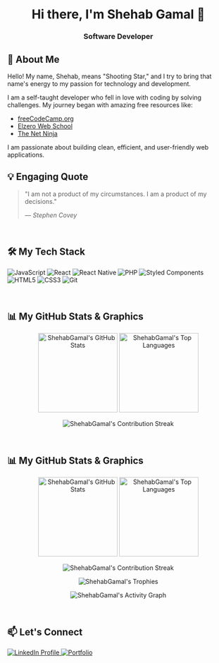 <div align="center">
  
# Hi there, I'm Shehab Gamal 👋
### Software Developer

</div>

## 💫 About Me

Hello! My name, Shehab, means "Shooting Star," and I try to bring that name's energy to my passion for technology and development.

I am a self-taught developer who fell in love with coding by solving challenges. My journey began with amazing free resources like:

- [freeCodeCamp.org](https://www.freecodecamp.org/)
- [Elzero Web School](https://www.youtube.com/@ElzeroWebSchool)
- [The Net Ninja](https://www.youtube.com/@NetNinja)

I am passionate about building clean, efficient, and user-friendly web applications.

## 💡 Engaging Quote

> "I am not a product of my circumstances. I am a product of my decisions."
>
> — _Stephen Covey_

<br>

## 🛠️ My Tech Stack

<p align="left">
  <img src="https://img.shields.io/badge/JavaScript-F7DF1E?style=for-the-badge&logo=javascript&logoColor=black" alt="JavaScript"/>
  <img src="https://img.shields.io/badge/React-61DAFB?style=for-the-badge&logo=react&logoColor=black" alt="React"/>
  <img src="https://img.shields.io/badge/React_Native-61DAFB?style=for-the-badge&logo=react&logoColor=black" alt="React Native"/>
  <img src="https://img.shields.io/badge/PHP-777BB4?style=for-the-badge&logo=php&logoColor=white" alt="PHP"/>
  <img src="https://img.shields.io/badge/Styled_Components-DB7093?style=for-the-badge&logo=styled-components&logoColor=white" alt="Styled Components">
  <img src="https://img.shields.io/badge/HTML5-E34F26?style=for-the-badge&logo=html5&logoColor=white" alt="HTML5"/>
  <img src="https://img.shields.io/badge/CSS3-1572B6?style=for-the-badge&logo=css3&logoColor=white" alt="CSS3"/>
  <img src="https://img.shields.io/badge/Git-F05032?style=for-the-badge&logo=git&logoColor=white" alt="Git"/>
</p>

<br>

## 📊 My GitHub Stats & Graphics

<p align="center">
  <img height="180em" src="https://github-readme-stats.vercel.app/api?username=ShehabGamal&show_icons=true&locale=en&theme=tokyonight&count_private=true" alt="ShehabGamal's GitHub Stats" />
  
  <img height="180em" src="https://github-readme-stats.vercel.app/api/top-langs?username=ShehabGamal&layout=compact&langs_count=8&theme=tokyonight" alt="ShehabGamal's Top Languages" />
</p>
<p align="center">
  <img align="center" src="https://github-readme-streak-stats.herokuapp.com/?user=ShehabGamal&theme=tokyonight" alt="ShehabGamal's Contribution Streak" />
</p>

<br>

## 📊 My GitHub Stats & Graphics

<p align="center">
  <img height="180em" src="https://github-readme-stats.vercel.app/api?username=ShehabGamal&show_icons=true&locale=en&theme=tokyonight&count_private=true" alt="ShehabGamal's GitHub Stats" />
  <img height="180em" src="https://github-readme-stats.vercel.app/api/top-langs?username=ShehabGamal&layout=compact&langs_count=8&theme=tokyonight" alt="ShehabGamal's Top Languages" />
</p>

<p align="center">
  <img align="center" src="https://github-readme-streak-stats.herokuapp.com/?user=ShehabGamal&theme=tokyonight" alt="ShehabGamal's Contribution Streak" />
</p>

<p align="center">
  <img align="center" src="https://github-profile-trophy.vercel.app/?username=ShehabGamal&theme=tokyonight&row=1&column=7" alt="ShehabGamal's Trophies" />
</p>

<p align="center">
  <img align="center" src="https://github-readme-activity-graph.vercel.app/graph?username=ShehabGamal&theme=tokyonight" alt="ShehabGamal's Activity Graph" />
</p>

<br>

## 📫 Let's Connect

<p align="left">
<a href="https://www.linkedin.com/in/shehab-el-deen-gamal-773010130/" target="_blank">
  <img src="https://img.shields.io/badge/LinkedIn-0077B5?style=for-the-badge&logo=linkedin&logoColor=white" alt="LinkedIn Profile"/>
</a>
<a href="https://serene-sable-451aa4.netlify.app/" target="_blank">
  <img src="https://img.shields.io/badge/Portfolio-FF5722?style=for-the-badge&logo=wordpress&logoColor=white" alt="Portfolio"/>
</a>
</p>
